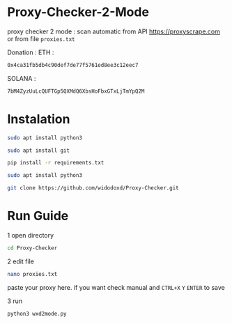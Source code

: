 # Proxy-Checker-2-Mode
proxy checker 2 mode :
scan automatic from API https://proxyscrape.com or from file ```proxies.txt```

Donation :
ETH :
```sh
0x4ca31fb5db4c90def7de77f5761ed8ee3c12eec7
```
SOLANA :
```sh
7bM4ZyzUuLcQUFTGp5QXMdQ6XbsHoFbxGTxLjTmYpQ2M
```



# Instalation
```sh
sudo apt install python3
```
```sh
sudo apt install git
```
```sh
pip install -r requirements.txt
```
```sh
sudo apt install python3
```
```sh
git clone https://github.com/widodoxd/Proxy-Checker.git
```

# Run Guide
1 open directory
```sh 
cd Proxy-Checker
```

2 edit file
```sh
nano proxies.txt
```
paste your proxy here. if you want check manual and ```CTRL+X``` ```Y``` ```ENTER``` to save

3 run
```sh
python3 wxd2mode.py
```
